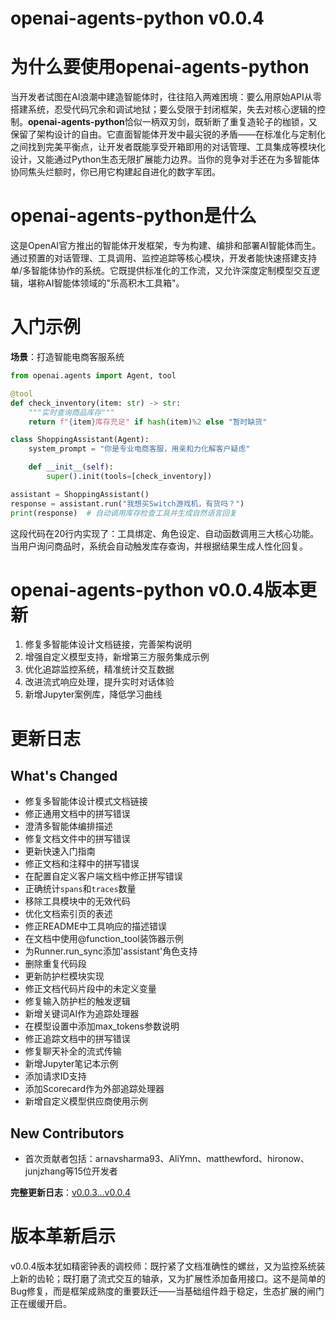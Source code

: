 # openai-agents-python v0.0.4
# 为什么要使用openai-agents-python  
当开发者试图在AI浪潮中建造智能体时，往往陷入两难困境：要么用原始API从零搭建系统，忍受代码冗余和调试地狱；要么受限于封闭框架，失去对核心逻辑的控制。**openai-agents-python**恰似一柄双刃剑，既斩断了重复造轮子的枷锁，又保留了架构设计的自由。它直面智能体开发中最尖锐的矛盾——在标准化与定制化之间找到完美平衡点，让开发者既能享受开箱即用的对话管理、工具集成等模块化设计，又能通过Python生态无限扩展能力边界。当你的竞争对手还在为多智能体协同焦头烂额时，你已用它构建起自进化的数字军团。

# openai-agents-python是什么  
这是OpenAI官方推出的智能体开发框架，专为构建、编排和部署AI智能体而生。通过预置的对话管理、工具调用、监控追踪等核心模块，开发者能快速搭建支持单/多智能体协作的系统。它既提供标准化的工作流，又允许深度定制模型交互逻辑，堪称AI智能体领域的"乐高积木工具箱"。

# 入门示例  
**场景**：打造智能电商客服系统  
```python
from openai.agents import Agent, tool

@tool
def check_inventory(item: str) -> str:
    """实时查询商品库存"""
    return f"{item}库存充足" if hash(item)%2 else "暂时缺货"

class ShoppingAssistant(Agent):
    system_prompt = "你是专业电商客服，用亲和力化解客户疑虑"

    def __init__(self):
        super().init(tools=[check_inventory])

assistant = ShoppingAssistant()
response = assistant.run("我想买Switch游戏机，有货吗？")
print(response)  # 自动调用库存检查工具并生成自然语言回复
```
这段代码在20行内实现了：工具绑定、角色设定、自动函数调用三大核心功能。当用户询问商品时，系统会自动触发库存查询，并根据结果生成人性化回复。

# openai-agents-python v0.0.4版本更新  
1. 修复多智能体设计文档链接，完善架构说明  
2. 增强自定义模型支持，新增第三方服务集成示例  
3. 优化追踪监控系统，精准统计交互数据  
4. 改进流式响应处理，提升实时对话体验  
5. 新增Jupyter案例库，降低学习曲线  

# 更新日志

## What's Changed

- 修复多智能体设计模式文档链接
- 修正通用文档中的拼写错误
- 澄清多智能体编排描述
- 修复文档文件中的拼写错误
- 更新快速入门指南
- 修正文档和注释中的拼写错误
- 在配置自定义客户端文档中修正拼写错误
- 正确统计`spans`和`traces`数量
- 移除工具模块中的无效代码
- 优化文档索引页的表述
- 修正README中工具响应的描述错误
- 在文档中使用@function_tool装饰器示例
- 为Runner.run_sync添加'assistant'角色支持
- 删除重复代码段
- 更新防护栏模块实现
- 修正文档代码片段中的未定义变量
- 修复输入防护栏的触发逻辑
- 新增关键词AI作为追踪处理器
- 在模型设置中添加max_tokens参数说明
- 修正追踪文档中的拼写错误
- 修复聊天补全的流式传输
- 新增Jupyter笔记本示例
- 添加请求ID支持
- 添加Scorecard作为外部追踪处理器
- 新增自定义模型供应商使用示例

## New Contributors

- 首次贡献者包括：arnavsharma93、AliYmn、matthewford、hironow、junjzhang等15位开发者

**完整更新日志**：[v0.0.3...v0.0.4](https://github.com/openai/openai-agents-python/compare/v0.0.3...v0.0.4)

# 版本革新启示  
v0.0.4版本犹如精密钟表的调校师：既拧紧了文档准确性的螺丝，又为监控系统装上新的齿轮；既打磨了流式交互的轴承，又为扩展性添加备用接口。这不是简单的Bug修复，而是框架成熟度的重要跃迁——当基础组件趋于稳定，生态扩展的闸门正在缓缓开启。